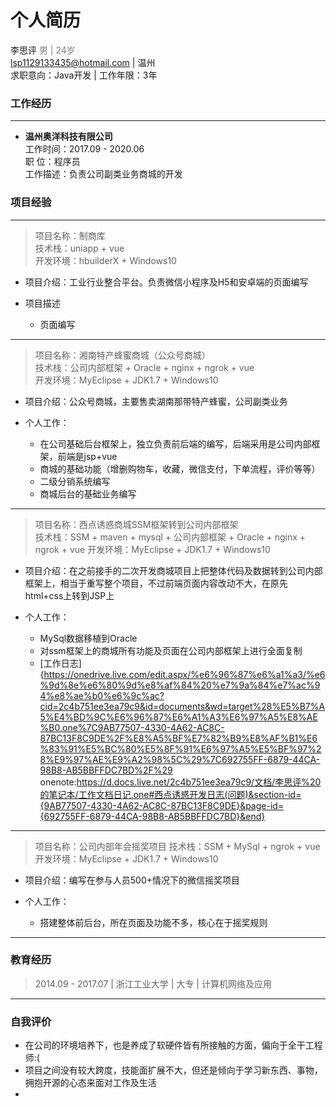 # 个人简历
李思评  <font color=gray>男 | 24岁 </font>  
lsp1129133435@hotmail.com | 温州  
求职意向：Java开发 | 工作年限：3年  
### 工作经历  
---  
* **温州奥洋科技有限公司**  
工作时间：2017.09 - 2020.06  
职 位：程序员  
工作描述：负责公司副类业务商城的开发
### 项目经验
--- 
>项目名称：制商库  
技术栈：uniapp + vue  
开发环境：hbuilderX + Windows10  
* 项目介绍：工业行业整合平台。负责微信小程序及H5和安卓端的页面编写  
* 项目描述  
   
   * 页面编写
---
>项目名称：湘南特产蜂蜜商城（公众号商城）  
技术栈：公司内部框架 + Oracle + nginx + ngrok + vue  
开发环境：MyEclipse + JDK1.7 + Windows10  
* 项目介绍：公众号商城，主要售卖湖南那带特产蜂蜜，公司副类业务
* 个人工作：
   
   * 在公司基础后台框架上，独立负责前后端的编写，后端采用是公司内部框架，前端是jsp+vue
   * 商城的基础功能（增删购物车，收藏，微信支付，下单流程，评价等等）
   * 二级分销系统编写
   * 商城后台的基础业务编写
---
>项目名称：西点诱惑商城SSM框架转到公司内部框架  
技术栈：SSM + maven + mysql + 公司内部框架 + Oracle + nginx + ngrok + vue
开发环境：MyEclipse + JDK1.7 + Windows10 
* 项目介绍：在之前接手的二次开发商城项目上把整体代码及数据转到公司内部框架上，相当于重写整个项目，不过前端页面内容改动不大，在原先html+css上转到JSP上
* 个人工作：
   
   * MySql数据移植到Oracle
   * 对ssm框架上的商城所有功能及页面在公司内部框架上进行全面复制
   * [工作日志]{https://onedrive.live.com/edit.aspx/%e6%96%87%e6%a1%a3/%e6%9d%8e%e6%80%9d%e8%af%84%20%e7%9a%84%e7%ac%94%e8%ae%b0%e6%9c%ac?cid=2c4b751ee3ea79c9&id=documents&wd=target%28%E5%B7%A5%E4%BD%9C%E6%96%87%E6%A1%A3%E6%97%A5%E8%AE%B0.one%7C9AB77507-4330-4A62-AC8C-87BC13F8C9DE%2F%E8%A5%BF%E7%82%B9%E8%AF%B1%E6%83%91%E5%BC%80%E5%8F%91%E6%97%A5%E5%BF%97%28%E9%97%AE%E9%A2%98%5C%29%7C692755FF-6879-44CA-98B8-AB5BBFFDC7BD%2F%29
onenote:https://d.docs.live.net/2c4b751ee3ea79c9/文档/李思评%20的笔记本/工作文档日记.one#西点诱惑开发日志(问题)&section-id={9AB77507-4330-4A62-AC8C-87BC13F8C9DE}&page-id={692755FF-6879-44CA-98B8-AB5BBFFDC7BD}&end}
   
---
>项目名称：公司内部年会摇奖项目
技术栈：SSM + MySql + ngrok + vue
开发环境：MyEclipse + JDK1.7 + Windows10  
* 项目介绍：编写在参与人员500+情况下的微信摇奖项目
* 个人工作：
   
   * 搭建整体前后台，所在页面及功能不多，核心在于摇奖规则
   
---
### 教育经历
>2014.09 - 2017.07 | 浙江工业大学 | 大专 | 计算机网络及应用

---
### 自我评价
* 在公司的环境培养下，也是养成了软硬件皆有所接触的方面，偏向于全干工程师:(
* 项目之间没有较大跨度，技能面扩展不大，但还是倾向于学习新东西、事物，拥抱开源的心态来面对工作及生活
* 
